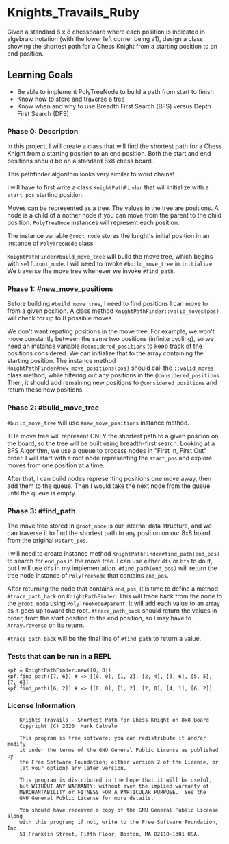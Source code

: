 # Knights_Travails_Ruby
Given a standard 8 x 8 chessboard where each position is indicated in algebraic notation (with the lower left corner being a1), design a class showing the shortest path for a Chess Knight from a starting position to an end position.

## Learning Goals
* Be able to implement PolyTreeNode to build a path from start to finish
* Know how to store and traverse a tree
* Know when and why to use Breadth First Search (BFS) versus Depth First Search (DFS)

### Phase 0: Description
In this project, I will create a class that will find the shortest path for a Chess Knight from a starting position to an end position. Both the start and end positions should be on a standard 8x8 chess board.

This pathfinder algorithm looks very similar to word chains!

I will have to first write a class ```KnightPathFinder``` that will initialize with a ```start_pos``` starting position.

Moves can be represented as a tree. The values in the tree are positions. A node is a child of a nother node if you can move from the parent to the child position. ```PolyTreeNode``` instances will represent each position.

The instance variable ```@root_node``` stores the knight's initial position in an instance of ```PolyTreeNode``` class.

```KnightPathFinder#build_move_tree``` will build the move tree, which begins with ```self.root_node```. I will need to invoke ```#build_move_tree``` in ```initialize```. We traverse the move tree whenever we invoke ```#find_path```.

### Phase 1: #new_move_positions
Before building ```#build_move_tree```, I need to find positions I can move to from a given position. A class method ```KnightPathFinder::valid_moves(pos)``` will check for up to 8 possible moves.

We don't want repating positions in the move tree. For example, we won't move constantly between the same two positions (infinite cycling), so we need an instance variable ```@considered_positions``` to keep track of the positions considered. We can initialize that to the array containing the starting position. The instance method ```KnightPathFinder#new_move_positions(pos)``` should call the ```::valid_moves``` class method, while filtering out any positions in the ```@considered_positions```. Then, it should add remaining new positions to ```@considered_positions``` and return these new positions.

### Phase 2: #build_move_tree
```#build_move_tree``` will use ```#new_move_positions``` instance method.

THe move tree will represent ONLY the shortest path to a given position on the board, so the tree will be built using breadth-first search. Looking at a BFS Algorithm, we use a queue to process nodes in "First In, First Out" order. I will start with a root node representing the ```start_pos``` and explore moves from one position at a time.

After that, I can build nodes representing positions one move away, then add them to the queue. Then I would take the next node from the queue until the queue is empty.

### Phase 3: #find_path
The move tree stored in ```@root_node``` is our internal data structure, and we can traverse it to find the shortest path to any position on our 8x8 board from the original ```@start_pos```.

I will need to create instance method ```KnightPathFinder#find_path(end_pos)``` to search for ```end_pos``` in the move tree. I can use either ```dfs``` or ```bfs``` to do it, but I will use ```dfs``` in my implementation. ```#find_path(end_pos)``` will return the tree node instance of ```PolyTreeNode``` that contains ```end_pos```.

After returning the node that contains ```end_pos```,  it is time to define a method ```#trace_path_back``` on ```KnightPathFinder```. This will trace back from the node to the ```@root_node``` using ```PolyTreeNode#parent```. It will add each value to an array as it goes up toward the root. ```#trace_path_back``` should return the values in order, from the start position to the end position, so I may have to ```Array.reverse``` on its return.

```#trace_path_back``` will be the final line of ```#find_path``` to return a value.

### Tests that can be run in a REPL
```
kpf = KnightPathFinder.new([0, 0])
kpf.find_path([7, 6]) # => [[0, 0], [1, 2], [2, 4], [3, 6], [5, 5], [7, 6]]
kpf.find_path([6, 2]) # => [[0, 0], [1, 2], [2, 0], [4, 1], [6, 2]]
```

### License Information

```
    Knights Travails - Shortest Path for Chess Knight on 8x8 Board
    Copyright (C) 2020  Mark Calvelo

    This program is free software; you can redistribute it and/or modify
    it under the terms of the GNU General Public License as published by
    the Free Software Foundation; either version 2 of the License, or
    (at your option) any later version.

    This program is distributed in the hope that it will be useful,
    but WITHOUT ANY WARRANTY; without even the implied warranty of
    MERCHANTABILITY or FITNESS FOR A PARTICULAR PURPOSE.  See the
    GNU General Public License for more details.

    You should have received a copy of the GNU General Public License along
    with this program; if not, write to the Free Software Foundation, Inc.,
    51 Franklin Street, Fifth Floor, Boston, MA 02110-1301 USA.
```